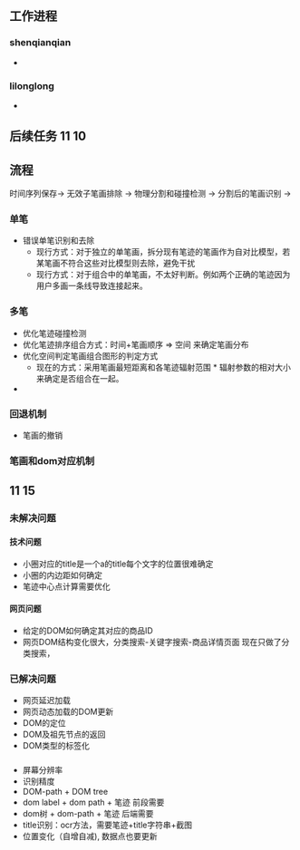 ## 工作进程
### shenqianqian
- 

### lilonglong
-









## 后续任务 11 10

## 流程
时间序列保存-> 无效子笔画排除 -> 物理分割和碰撞检测 -> 分割后的笔画识别 ->

### 单笔
- 错误单笔识别和去除
    - 现行方式：对于独立的单笔画，拆分现有笔迹的笔画作为自对比模型，若某笔画不符合这些对比模型则去除，避免干扰
    - 现行方式：对于组合中的单笔画，不太好判断。例如两个正确的笔迹因为用户多画一条线导致连接起来。

### 多笔
- 优化笔迹碰撞检测
- 优化笔迹排序组合方式：时间+笔画顺序 => 空间 来确定笔画分布
- 优化空间判定笔画组合图形的判定方式
    - 现在的方式：采用笔画最短距离和各笔迹辐射范围 * 辐射参数的相对大小来确定是否组合在一起。
-

### 回退机制
- 笔画的撤销

### 笔画和dom对应机制


## 11 15
### 未解决问题
#### 技术问题
- 小圈对应的title是一个a的title每个文字的位置很难确定
- 小圈的内边距如何确定
- 笔迹中心点计算需要优化
#### 网页问题
- 给定的DOM如何确定其对应的商品ID
- 网页DOM结构变化很大，分类搜索-关键字搜索-商品详情页面 现在只做了分类搜索，
### 已解决问题
- 网页延迟加载
- 网页动态加载的DOM更新
- DOM的定位
- DOM及祖先节点的返回
- DOM类型的标签化


###
- 屏幕分辨率
- 识别精度
- DOM-path + DOM tree
- dom label + dom path + 笔迹 前段需要
- dom树 + dom-path + 笔迹 后端需要
- title识别：ocr方法，需要笔迹+title字符串+截图
- 位置变化（自增自减), 数据点也要更新
